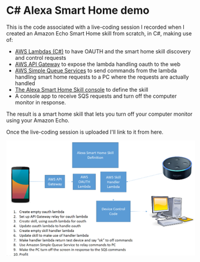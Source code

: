 # C# Alexa Smart Home demo
This is the code associated with a live-coding session I recorded when I created an Amazon Echo Smart Home skill from scratch, in C#, making use of:
* [AWS Lambdas (C#)](http://docs.aws.amazon.com/lambda/latest/dg/dotnet-programming-model-handler-types.html) to have OAUTH and the smart home skill discovery and control requests
* [AWS API Gateway](https://aws.amazon.com/api-gateway/) to expose the lambda handling oauth to the web
* [AWS Simple Queue Services](https://aws.amazon.com/sqs/) to send commands from the lambda handling smart home requests to a PC where the requests are actually handled
* [The Alexa Smart Home Skill console](https://developer.amazon.com/edw/home.html#/skills) to define the skill
* A console app to receive SQS requests and turn off the computer monitor in response.

The result is a smart home skill that lets you turn off your computer monitor using your Amazon Echo.

Once the live-coding session is uploaded I'll link to it from here.

<img src="images/overview.png">
